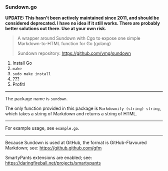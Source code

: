 ### Sundown.go

**UPDATE: This hasn't been actively maintained since 2011, and should be considered deprecated. I have no idea if it still works. There are probably better solutions out there. Use at your own risk.**

> A wrapper around Sundown with Cgo to expose one simple Markdown-to-HTML function for Go (golang)
>
> Sundown repository: https://github.com/vmg/sundown

1. Install Go
2. `make`
3. `sudo make install`
4. ???
5. Profit!

---

The package name is `sundown`.

The only function provided in this package is `Markdownify (string) string`, which takes a string of Markdown and returns a string of HTML.

---

For example usage, see `example.go`.

---

Because Sundown is used at GitHub, the format is GitHub-Flavoured Markdown; see: https://github.github.com/gfm

SmartyPants extensions are enabled; see: https://daringfireball.net/projects/smartypants
